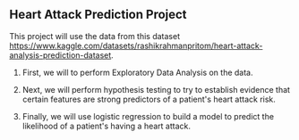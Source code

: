 ## Heart Attack Prediction Project

This project will use the data from this dataset https://www.kaggle.com/datasets/rashikrahmanpritom/heart-attack-analysis-prediction-dataset.

1. First, we will to perform Exploratory Data Analysis on the data.

2. Next, we will perform hypothesis testing to try to establish evidence that certain features are strong predictors of a patient's heart attack risk.

3. Finally, we will use logistic regression to build a model to predict the likelihood of a patient's having a heart attack.
